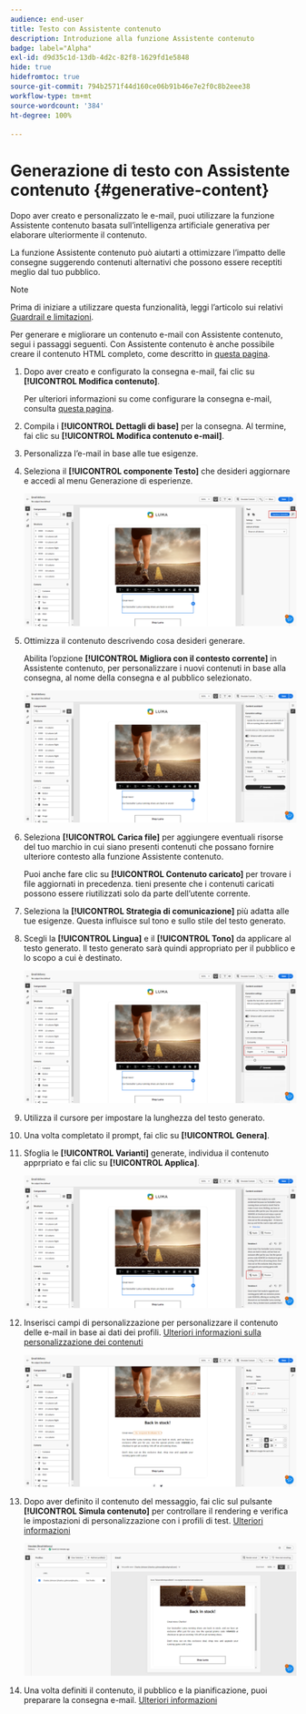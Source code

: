 ```yaml
---
audience: end-user
title: Testo con Assistente contenuto
description: Introduzione alla funzione Assistente contenuto
badge: label="Alpha"
exl-id: d9d35c1d-13db-4d2c-82f8-1629fd1e5848
hide: true
hidefromtoc: true
source-git-commit: 794b2571f44d160ce06b91b46e7e2f0c8b2eee38
workflow-type: tm+mt
source-wordcount: '384'
ht-degree: 100%

---
```


# Generazione di testo con Assistente contenuto {#generative-content}

Dopo aver creato e personalizzato le e-mail, puoi utilizzare la funzione Assistente contenuto basata sull’intelligenza artificiale generativa per elaborare ulteriormente il contenuto.

La funzione Assistente contenuto può aiutarti a ottimizzare l’impatto delle consegne suggerendo contenuti alternativi che possono essere receptiti meglio dal tuo pubblico.

>[!NOTE]
>
>Prima di iniziare a utilizzare questa funzionalità, leggi l’articolo sui relativi [Guardrail e limitazioni](generative-gs.md#guardrails-and-limitations).

Per generare e migliorare un contenuto e-mail con Assistente contenuto, segui i passaggi seguenti. Con Assistente contenuto è anche possibile creare il contenuto HTML completo, come descritto in [questa pagina](generative-email.md).

1. Dopo aver creato e configurato la consegna e-mail, fai clic su **[!UICONTROL Modifica contenuto]**.

   Per ulteriori informazioni su come configurare la consegna e-mail, consulta [questa pagina](../content/create-email-content.md).

1. Compila i **[!UICONTROL Dettagli di base]** per la consegna. Al termine, fai clic su **[!UICONTROL Modifica contenuto e-mail]**.

1. Personalizza l’e-mail in base alle tue esigenze.

1. Seleziona il **[!UICONTROL componente Testo]** che desideri aggiornare e accedi al menu Generazione di esperienze.

   ![](assets/text-genai-1.png)

1. Ottimizza il contenuto descrivendo cosa desideri generare.

   Abilita l’opzione **[!UICONTROL Migliora con il contesto corrente]** in Assistente contenuto, per personalizzare i nuovi contenuti in base alla consegna, al nome della consegna e al pubblico selezionato.

   ![](assets/text-genai-3.png)

1. Seleziona **[!UICONTROL Carica file]** per aggiungere eventuali risorse del tuo marchio in cui siano presenti contenuti che possano fornire ulteriore contesto alla funzione Assistente contenuto.

   Puoi anche fare clic su **[!UICONTROL Contenuto caricato]** per trovare i file aggiornati in precedenza. tieni presente che i contenuti caricati possono essere riutilizzati solo da parte dell’utente corrente.

1. Seleziona la **[!UICONTROL Strategia di comunicazione]** più adatta alle tue esigenze. Questa influisce sul tono e sullo stile del testo generato.

1. Scegli la **[!UICONTROL Lingua]** e il **[!UICONTROL Tono]** da applicare al testo generato. Il testo generato sarà quindi appropriato per il pubblico e lo scopo a cui è destinato.

   ![](assets/text-genai-4.png)

1. Utilizza il cursore per impostare la lunghezza del testo generato.

1. Una volta completato il prompt, fai clic su **[!UICONTROL Genera]**.

1. Sfoglia le **[!UICONTROL Varianti]** generate, individua il contenuto apprpriato e fai clic su **[!UICONTROL Applica]**.

   ![](assets/text-genai-5.png)

1. Inserisci campi di personalizzazione per personalizzare il contenuto delle e-mail in base ai dati dei profili. [Ulteriori informazioni sulla personalizzazione dei contenuti](../personalization/personalize.md)

   ![](assets/text-genai-6.png)

1. Dopo aver definito il contenuto del messaggio, fai clic sul pulsante **[!UICONTROL Simula contenuto]** per controllare il rendering e verifica le impostazioni di personalizzazione con i profili di test. [Ulteriori informazioni](../preview-test/preview-content.md)

   ![](assets/text-genai-7.png)

1. Una volta definiti il contenuto, il pubblico e la pianificazione, puoi preparare la consegna e-mail. [Ulteriori informazioni](../monitor/prepare-send.md)
